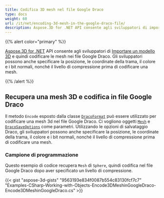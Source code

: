```yaml
---
title: Codifica 3D mesh nel file Google Draco
type: docs
weight: 60
url: /it/net/encoding-3d-mesh-in-the-google-draco-file/
description: Aspose.3D for .NET API consente agli sviluppatori di importare un modello 3D e quindi codificare le mesh nei file Google Draco. Gli sviluppatori possono anche specificare la posizione, le coordinate della trama, il colore e i bit normali, nonché il livello di compressione prima di codificare una mesh.
---
```

{{% alert color="primary" %}}

[Aspose.3D for .NET](https://products.aspose.com/3d/net/) API consente agli sviluppatori di [Importare un modello 3D](/3d/it/net/create-and-read-an-existing-3d-scene/#createandreadanexisting3dscene-readinga3dscene) e quindi codificare le mesh nei file Google Draco. Gli sviluppatori possono anche specificare la posizione, le coordinate della trama, il colore e i bit normali, nonché il livello di compressione prima di codificare una mesh.

{{% /alert %}}
##  **Recupera una mesh 3D e codifica in file Google Draco**
Il metodo `Encode` esposto dalla classe [`DracoFormat`](https://reference.aspose.com/net/3d/aspose.threed.formats/dracoformat) può essere utilizzato per codificare una mesh 3d nel file Google Draco. Ci vogliono oggetti [`Mesh`](https://reference.aspose.com/net/3d/aspose.threed.entities/mesh) e [`DracoSaveOptions`](https://reference.aspose.com/net/3d/aspose.threed.formats.draco/dracosaveoptions) come parametri. Utilizzando le opzioni di salvataggio Draco, gli sviluppatori possono anche specificare la posizione, le coordinate della trama, il colore e i bit normali, nonché il livello di compressione prima di codificare una mesh.
###  **Campione di programmazione**
Questo esempio di codice recupera `Mesh` di `Sphere`, quindi codifica nel file Google Draco dopo aver specificato un livello di compressione.

{{< gist "aspose-3d-gists" "9563193e834f0087b554c83130fcf7c7" "Examples-CSharp-Working-with-Objects-Encode3DMeshinGoogleDraco-Encode3DMeshinGoogleDraco.cs" >}}
